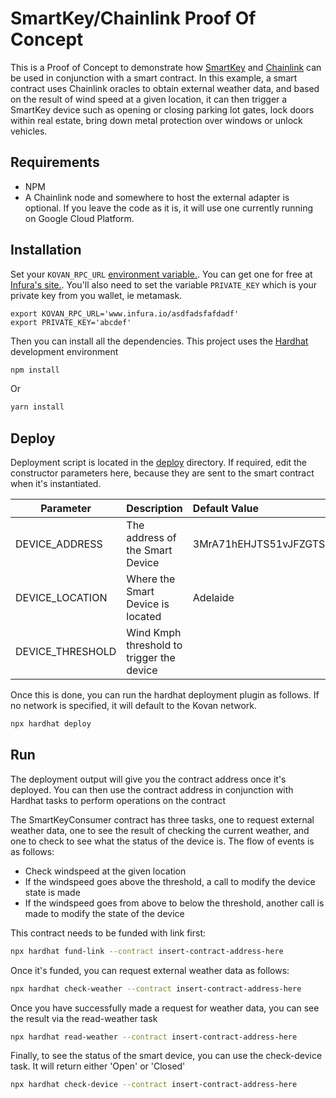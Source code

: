 # SmartKey/Chainlink Proof Of Concept

This is a Proof of Concept to demonstrate how [SmartKey](http://smartkeyplatform.com/) and [Chainlink](http://chain.link) can be used in conjunction with a smart contract. In this example, a smart contract uses Chainlink oracles to obtain external weather data, and based on the result of wind speed at a given location, it can then trigger a SmartKey device such as opening or closing parking lot gates, lock doors within real estate, bring down metal protection over windows or unlock vehicles.

## Requirements

- NPM
- A Chainlink node and somewhere to host the external adapter is optional. If you leave the code as it is, it will use one currently running on Google Cloud Platform.

## Installation

Set your `KOVAN_RPC_URL` [environment variable.](https://www.twilio.com/blog/2017/01/how-to-set-environment-variables.html). You can get one for free at [Infura's site.](https://infura.io/). You'll also need to set the variable `PRIVATE_KEY` which is your private key from you wallet, ie metamask. 


```
export KOVAN_RPC_URL='www.infura.io/asdfadsfafdadf'
export PRIVATE_KEY='abcdef'
```

Then you can install all the dependencies. This project uses the [Hardhat](http://hardhat.org) development environment

```bash
npm install
```

Or

```bash
yarn install
```

## Deploy

Deployment script is located in the [deploy](https://github.com/pappas999/smartkey-poc/tree/main/deploy) directory. If required, edit the constructor parameters here, because they are sent to the smart contract when it's instantiated. 

| Parameter       | Description                               | Default Value                                                   |
| ----------------|:------------------------------------------| :---------------------------------------------------------------|
| DEVICE_ADDRESS  | The address of the Smart Device           | 3MrA71hEHJTS51vJFZGTSevQR1XC9eV6Xup                             |
| DEVICE_LOCATION | Where the Smart Device is located         | Adelaide                                                        |
| DEVICE_THRESHOLD| Wind Kmph threshold to trigger the device |                                                                 |


Once this is done, you can run the hardhat deployment plugin as follows. If no network is specified, it will default to the Kovan network.

```bash
npx hardhat deploy 
```

## Run

The deployment output will give you the contract address once it's deployed. You can then use the contract address in conjunction with Hardhat tasks to perform operations on the contract

The SmartKeyConsumer contract has three tasks, one to request external weather data, one to see the result of checking the current weather, and one to check to see what the status of the device is. The flow of events is as follows:
- Check windspeed at the given location
- If the windspeed goes above the threshold, a call to modify the device state is made
- If the windspeed goes from above to below the threshold, another call is made to modify the state of the device

This contract needs to be funded with link first:

```bash
npx hardhat fund-link --contract insert-contract-address-here
```

Once it's funded, you can request external weather data as follows:

```bash
npx hardhat check-weather --contract insert-contract-address-here 
```

Once you have successfully made a request for weather data, you can see the result via the read-weather task
```bash
npx hardhat read-weather --contract insert-contract-address-here
```

Finally, to see the status of the smart device, you can use the check-device task. It will return either 'Open' or 'Closed'

```bash
npx hardhat check-device --contract insert-contract-address-here
```
